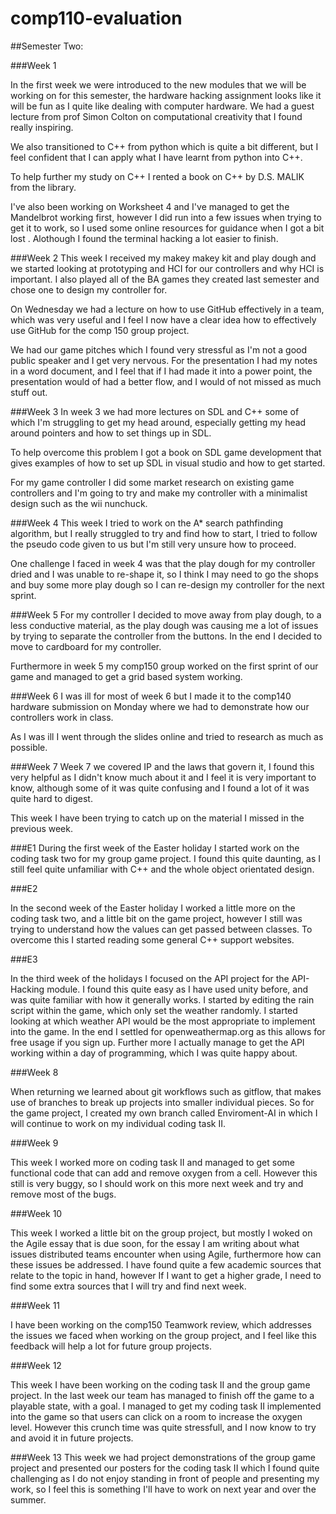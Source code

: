 # comp110-evaluation

##Semester Two:

###Week 1 

In the first week we were introduced to the new modules that we will be working on for this semester, the hardware hacking assignment looks like it will be fun as I quite like dealing with computer hardware.
We had a guest lecture from prof Simon Colton on computational creativity that I found really inspiring.

We also transitioned to C++ from python which is quite a bit different, but I feel confident that I can apply what I have learnt from python into C++.

To help further my study on C++ I rented a book on C++ by D.S. MALIK from the library.

I've also been working on Worksheet 4 and I've managed to get the Mandelbrot working first, however I did run into a few issues when trying to get it to work, so I used some online resources for guidance when I got a bit lost . Alothough I found the terminal hacking a lot easier to finish.

###Week 2
This week I received my makey makey kit and play dough and we started looking at prototyping and HCI for our controllers and why HCI is important. I also played all of the BA games they created last semester and chose one to design my controller for.

On Wednesday we had a lecture on how to use GitHub effectively in a team, which was very useful and I feel I now have a clear idea how to effectively use GitHub for the comp 150 group project.

We had our game pitches which I found very stressful as I'm not a good public speaker and I get very nervous. For the presentation I had my notes in a word document, and I feel that if I had made it into a power point, the presentation would of had a better flow, and I would of not missed as much stuff out.

###Week 3
In week 3 we had more lectures on SDL and C++ some of which I'm struggling to get my head around, especially getting my head around pointers and how to set things up in SDL.


To help overcome this problem I got a book on SDL game development that gives examples of how to set up SDL in visual studio and how to get started.

For my game controller I did some market research on existing game controllers and I'm going to try and make my controller with a minimalist design such as the wii nunchuck.

###Week 4
This week I tried to work on the A* search pathfinding algorithm, but I really struggled to try and find how to start, I tried to follow the pseudo code given to us but I'm still very unsure how to proceed.

One challenge I faced in week 4 was that the play dough for my controller dried and I was unable to re-shape it, so I think I may need to go the shops and buy some more play dough so I can re-design my controller for the next sprint.

###Week 5
For my controller I decided to move away from play dough, to a less conductive material, as the play dough was causing me a lot of issues by trying to separate the controller from the buttons. In the end I decided to move to cardboard for my controller.

Furthermore in week 5 my comp150 group worked on the first sprint of our game and managed to get a grid based system working.

###Week 6
I was ill for most of week 6 but I made it to the comp140 hardware submission on Monday where we had to demonstrate how our controllers work in class. 

As I was ill I went through the slides online and tried to research as much as possible.

###Week 7
Week 7 we covered IP and the laws that govern it, I found this very helpful as I didn't know much about it and I feel it is very important to know, although some of it was quite confusing and I found a lot of it was quite hard to digest.

This week I have been trying to catch up on the material I missed in the previous week. 


###E1
During the first week of the Easter holiday I started work on the coding task two for my group game project. I found this quite daunting, as I still feel quite unfamiliar with C++ and the whole object orientated design.

###E2

In the second week of the Easter holiday I worked a little more on the coding task two, and a little bit on the game project, however I still was trying to understand how the values can get passed between classes. To overcome this I started reading some general C++ support websites.

###E3

In the third week of the holidays I focused on the API project for the API-Hacking module. I found this quite easy as I have used unity before, and was quite familiar with how it generally works. I started by editing the rain script within the game, which only set the weather randomly. I started looking at which weather API would be the most appropriate to implement into the game. In the end I settled for openweathermap.org as this allows for free usage if you sign up. Further more I actually manage to get the API working within a day of programming, which I was quite happy about.

###Week 8

When returning we learned about git workflows such as gitflow, that makes use of branches to break up projects into smaller individual pieces. So for the game project, I created my own branch called Enviroment-AI in which I will continue to work on my individual coding task II.

###Week 9

This week I worked more on coding task II and managed to get some functional code that can add and remove oxygen from a cell. However this still is very buggy, so I should work on this more next week and try and remove most of the bugs.

###Week 10

This week I worked a little bit on the group project, but mostly I woked on the Agile essay that is due soon, for the essay I am writing about what issues distributed teams encounter when using Agile, furthermore how can these issues be addressed. I have found quite a few academic sources that relate to the topic in hand, however If I want to get a higher grade, I need to find some extra sources that I will try and find next week.

###Week 11

I have been working on the comp150 Teamwork review, which addresses the issues we faced when working on the group project, and I feel like this feedback will help a lot for future group projects.

###Week 12

This week I have been working on the coding task II and the group game project. In the last week our team has managed to finish off the game to a playable state, with a goal. I managed to get my coding task II implemented into the game so that users can click on a room to increase the oxygen level. However this crunch time was quite stressfull, and I now know to try and avoid it in future projects.

###Week 13
This week we had project demonstrations of the group game project and presented our posters for the coding task II which I found quite challenging as I do not enjoy standing in front of people and presenting my work, so I feel this is something I'll have to work on next year and over the summer.